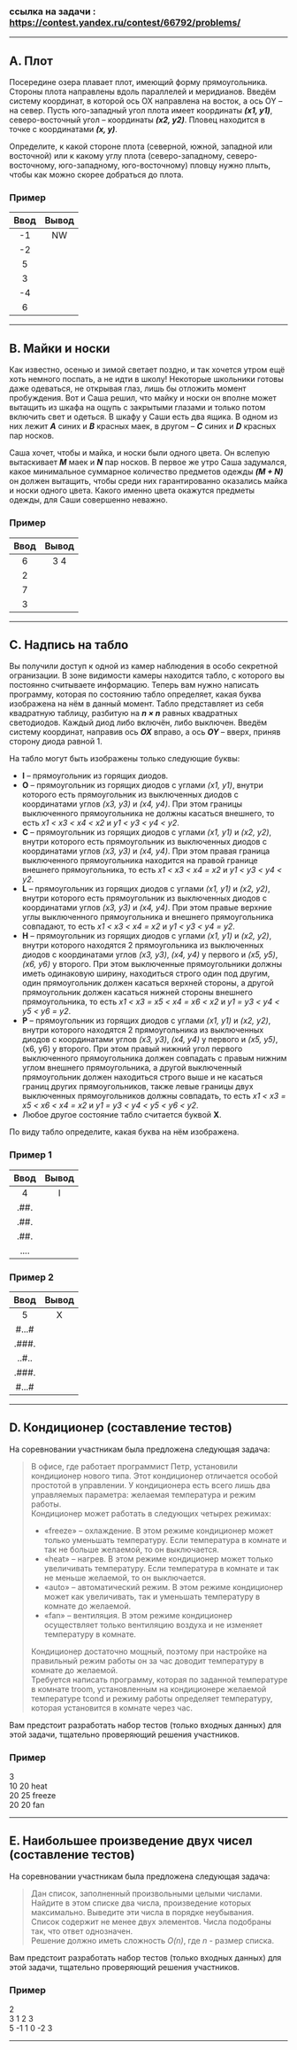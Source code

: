 ### ссылка на задачи : https://contest.yandex.ru/contest/66792/problems/
_____
## A. Плот
Посередине озера плавает плот, имеющий форму прямоугольника. Стороны плота направлены вдоль параллелей и меридианов. 
Введём систему координат, в которой ось OX направлена на восток, а ось ОY – на север. 
Пусть юго-западный угол плота имеет координаты ***(x1, y1)***, северо-восточный угол – координаты ***(x2, y2)***.
Пловец находится в точке с координатами ***(x, y)***. 

Определите, к какой стороне плота (северной, южной, западной или восточной) или к какому углу плота (северо-западному, северо-восточному, юго-западному, юго-восточному) пловцу нужно плыть, чтобы как можно скорее добраться до плота.

### Пример
| Ввод | Вывод |
|:----:|:-----:|
|  -1  |  NW   |
|  -2  |       |
|  5   |       |
|  3   |       |
|  -4  |       |
|  6   |       |
____
## B. Майки и носки
Как известно, осенью и зимой светает поздно, и так хочется утром ещё хоть немного поспать, а не идти в школу! 
Некоторые школьники готовы даже одеваться, не открывая глаз, лишь бы отложить момент пробуждения. 
Вот и Саша решил, что майку и носки он вполне может вытащить из шкафа на ощупь с закрытыми глазами и только потом включить свет и одеться. 
В шкафу у Саши есть два ящика. В одном из них лежит ***А*** синих и ***B*** красных маек, в другом – ***C*** синих и ***D*** красных пар носков. 

Саша хочет, чтобы и майка, и носки были одного цвета. Он вслепую вытаскивает ***M*** маек и ***N*** пар носков. 
В первое же утро Саша задумался, какое минимальное суммарное количество предметов одежды ***(M + N)*** он должен вытащить, 
чтобы среди них гарантированно оказались майка и носки одного цвета. Какого именно цвета окажутся предметы одежды, для Саши совершенно неважно.

### Пример
| Ввод | Вывод |
|:----:|:-----:|
|  6   |  3 4  |
|  2   |       |
|  7   |       |
|  3   |       |
____
## C. Надпись на табло
Вы получили доступ к одной из камер наблюдения в особо секретной огранизации. В зоне видимости камеры находится табло, 
с которого вы постоянно считываете информацию. Теперь вам нужно написать программу, которая по состоянию табло определяет, 
какая буква изображена на нём в данный момент. Табло представляет из себя квадратную таблицу, разбитую на ***n × n*** 
равных квадратных светодиодов. Каждый диод либо включён, либо выключен. 
Введём систему координат, направив ось ***OX*** вправо, а ось ***OY*** – вверх, приняв сторону диода равной 1.

На табло могут быть изображены только следующие буквы:
- **I** –  прямоугольник из горящих диодов.
- **O** – прямоугольник из горящих диодов с углами *(х1, у1)*, внутри которого есть прямоугольник из 
выключенных диодов с координатами углов *(x3, y3)* и *(x4, y4)*. При этом границы выключенного прямоугольника не должны касаться внешнего, 
то есть *x1 < x3 < x4 < x2* и *y1 < y3 < y4 < y2*.
- **C** – прямоугольник из горящих диодов с углами *(x1, y1)* и *(x2, y2)*, внутри которого есть прямоугольник из выключенных диодов 
с координатами углов *(x3, y3)* и *(x4, y4)*. При этом правая граница выключенного прямоугольника находится на правой границе внешнего прямоугольника, 
то есть *x1 < x3 < x4 = x2* и *y1 < y3 < y4 < y2*.
- **L** – прямоугольник из горящих диодов с углами *(x1, y1)* и *(x2, y2)*, внутри которого есть прямоугольник 
из выключенных диодов с координатами углов *(x3, y3)* и *(x4, y4)*. При этом правые верхние углы выключенного прямоугольника и внешнего прямоугольника совпадают, 
то есть *x1 < x3 < x4 = x2* и *y1 < y3 < y4 = y2*.
- **H** – прямоугольник из горящих диодов с углами *(x1, y1)* и *(x2, y2)*, внутри которого находятся 2 прямоугольника 
из выключенных диодов с координатами углов *(x3, y3)*, *(x4, y4)* у первого и *(x5, y5)*, *(x6, y6)* у второго. 
При этом выключенные прямоугольники должны иметь одинаковую ширину, находиться строго один под другим, 
один прямоугольник должен касаться верхней стороны, а другой прямоугольник должен касаться нижней стороны внешнего прямоугольника, 
то есть *x1 < x3 = x5 < x4 = x6 < x2* и *y1 = y3 < y4 < y5 < y6 = y2*.
- **P** – прямоугольник из горящих диодов с углами *(x1, y1)* и *(x2, y2)*, внутри которого находятся 2 прямоугольника 
из выключенных диодов с координатами углов *(x3, y3)*, *(x4, y4)* у первого и *(x5, y5)*, (x6, y6) у второго. 
При этом правый нижний угол первого выключенного прямоугольника должен совпадать с правым нижним углом внешнего прямоугольника, 
а другой выключенный прямоугольник должен находиться строго выше и не касаться границ других прямоугольников, 
также левые границы двух выключенных прямоугольников должны совпадать, 
то есть *x1 < x3 = x5 < x6 < x4 = x2* и *y1 = y3 < y4 < y5 < y6 < y2*.
- Любое другое состояние табло считается буквой **Х**.
  
По виду табло определите, какая буква на нём изображена.

### Пример 1                    
| Ввод | Вывод |
|:----:|:-----:|
|  4   |   I   |  
| .##. |       |
| .##. |       |
| .##. |       |
| .... |       |

### Пример 2
| Ввод  | Вывод |
|:-----:|:-----:|
|   5   |   X   |
| #...# |       |
| .###. |       |
| ..#.. |       |
| .###. |       |
| #...# |       |
____
## D. Кондиционер (составление тестов)
На соревновании участникам была предложена следующая задача:

>В офисе, где работает программист Петр, установили кондиционер нового типа. Этот кондиционер отличается особой простотой в управлении. 
У кондиционера есть всего лишь два управляемых параметра: желаемая температура и режим работы.  
Кондиционер может работать в следующих четырех режимах:  
>- «freeze» – охлаждение. В этом режиме кондиционер может только уменьшать температуру. Если температура в комнате и так не больше желаемой, то он выключается.
>- «heat» – нагрев. В этом режиме кондиционер может только увеличивать температуру. Если температура в комнате и так не меньше желаемой, то он выключается.
>- «auto» – автоматический режим. В этом режиме кондиционер может как увеличивать, так и уменьшать температуру в комнате до желаемой.
>- «fan» – вентиляция. В этом режиме кондиционер осуществляет только вентиляцию воздуха и не изменяет температуру в комнате.  
>
>Кондиционер достаточно мощный, поэтому при настройке на правильный режим работы он за час доводит температуру в комнате до желаемой.  
Требуется написать программу, которая по заданной температуре в комнате troom, установленным на кондиционере желаемой температуре tcond 
и режиму работы определяет температуру, которая установится в комнате через час.



Вам предстоит разработать набор тестов (только входных данных) для этой задачи, тщательно проверяющий решения участников.

### Пример 
3  
10 20 heat  
20 25 freeze  
20 20 fan
____
## E. Наибольшее произведение двух чисел (составление тестов)
На соревновании участникам была предложена следующая задача:

>Дан список, заполненный произвольными целыми числами. Найдите в этом списке два числа, произведение которых максимально. 
Выведите эти числа в порядке неубывания.  
> Список содержит не менее двух элементов. Числа подобраны так, что ответ однозначен.  
> Решение должно иметь сложность *O(n)*, где *n* - размер списка.

Вам предстоит разработать набор тестов (только входных данных) для этой задачи, тщательно проверяющий решения участников.

### Пример
2  
3 1 2 3  
5 -1 1 0 -2 3
____